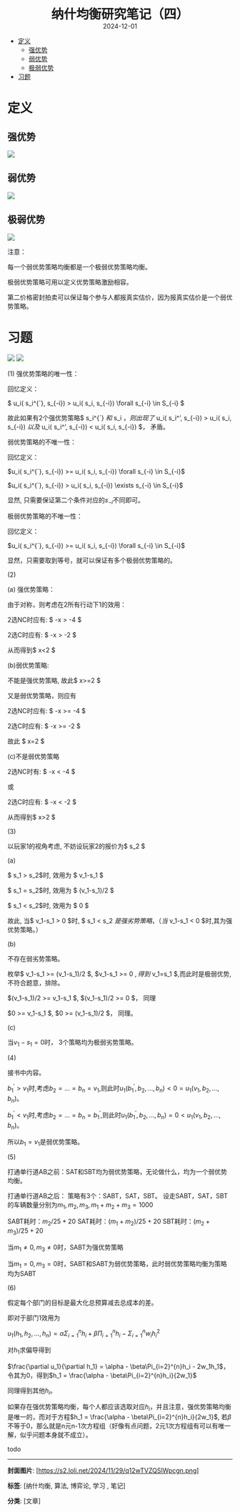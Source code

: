 <div style="text-align:center;font-weight:bold;font-size:2em"> 纳什均衡研究笔记（四） </div>

<div style="text-align:center;">2024-12-01</div>

<!-- TOC -->
- [定义](#定义)
  - [强优势](#强优势)
  - [弱优势](#弱优势)
  - [极弱优势](#极弱优势)
- [习题](#习题)
<!-- /TOC -->

# 定义<a name="定义"></a>

## 强优势<a name="强优势"></a>

<img src="https://s2.loli.net/2024/12/01/gLD6pQOM2oXYTW8.png"/>

## 弱优势<a name="弱优势"></a>

<img src="https://s2.loli.net/2024/12/01/nQDrPaOcMZSzfom.png"/>

## 极弱优势<a name="极弱优势"></a>

<img src="https://s2.loli.net/2024/12/01/Jaf5hYOBn8utSxR.png"/>

注意：

每一个弱优势策略均衡都是一个极弱优势策略均衡。

极弱优势策略可用以定义优势策略激励相容。

第二价格密封拍卖可以保证每个参与人都报真实估价，因为报真实估价是一个弱优势策略。

# 习题<a name="习题"></a>

<img src="https://s2.loli.net/2024/12/01/sH3CzoNB1fqFAJ2.png"/>

<img src="https://s2.loli.net/2024/12/01/41DXTxaIjgHkoLs.png"/>

(1)
强优势策略的唯一性：

回忆定义：

$ u_i( s_i^{`}, s_{-i}) > u_i( s_i, s_{-i}) \forall s_{-i} \in S_{-i} $

故此如果有2个强优势策略$ s_i^{`} $和$ s_i $，则出现了$ u_i( s_i^’, s_{-i}) > u_i( s_i, s_{-i}) $以及$ u_i( s_i^’, s_{-i}) < u_i( s_i, s_{-i}) $， 矛盾。

弱优势策略的不唯一性：

回忆定义：

$u_i( s_i^{`}, s_{-i}) >= u_i( s_i, s_{-i}) \forall s_{-i} \in S_{-i}$

$u_i( s_i^{`}, s_{-i}) > u_i( s_i, s_{-i}) \exists s_{-i} \in S_{-i}$

显然, 只需要保证第二个条件对应的$s_{-i}$不同即可。

极弱优势策略的不唯一性：

回忆定义：

$u_i( s_i^{`}, s_{-i}) >= u_i( s_i, s_{-i}) \forall s_{-i} \in S_{-i}$

显然，只需要取到等号，就可以保证有多个极弱优势策略的。

(2)

(a) 强优势策略：

由于对称，则考虑在2所有行动下1的效用：

2选NC时应有: $ -x > -4 $

2选C时应有: $ -x > -2 $

从而得到$ x<2 $

(b)弱优势策略:

不能是强优势策略, 故此$ x>=2 $

又是弱优势策略，则应有

2选NC时应有: $ -x >= -4 $

2选C时应有: $ -x >= -2 $

故此 $ x=2 $

(c)不是弱优势策略

2选NC时有: $ -x < -4 $ 

或

2选C时应有: $ -x < -2 $

从而得到$ x>2 $

(3)

以玩家1的视角考虑, 不妨设玩家2的报价为$ s_2 $

(a) 

$ s_1 > s_2$时, 效用为 $ v_1-s_1 $

$ s_1 = s_2$时, 效用为 $ (v_1-s_1)/2 $

$ s_1 < s_2$时, 效用为 $ 0 $

故此, 当$ v_1-s_1 > 0 $时, $ s_1 < s_2 $是强劣势策略，（当$ v_1-s_1 < 0 $时,其为强优势策略。）

(b)

不存在弱劣势策略。

枚举$ v_1-s_1 >= (v_1-s_1)/2 $, $v_1-s_1 >= 0 $, 得到$ v_1=s_1 $,而此时是极弱优势,不符合题意，排除。

$(v_1-s_1)/2 >= v_1-s_1 $, $(v_1-s_1)/2 >= 0 $， 同理

$0 >= v_1-s_1 $, $0 >= (v_1-s_1)/2 $， 同理。

(c)

当$v_1-s_1 = 0$时， 3个策略均为极弱劣势策略。

(4)

接书中内容。

$b_1^{'}>v_1$时,考虑$b_2=...=b_n=v_1$,则此时$u_1(b_1^{'},b_2,...,b_n)<0 = u_1(v_1,b_2,...,b_n)$。

$b_1^{'}<v_1$时,考虑$b_2=...=b_n=b_1^{'}$,则此时$u_1(b_1^{'},b_2,...,b_n)=0<u_1(v_1,b_2,...,b_n)$。

所以$b_1=v_1$是弱优势策略。

(5)

打通单行道AB之前：SAT和SBT均为弱优势策略，无论做什么，均为一个弱优势均衡。

打通单行道AB之后：
策略有3个：SABT，SAT，SBT。
设走SABT，SAT，SBT的车辆数量分别为$m_1,m_2,m_3, m_1+m_2+m_3=1000$

SABT耗时：$m_2/25 + 20$
SAT耗时：$(m_1+m_2)/25 + 20$
SBT耗时：$(m_2+m_3)/25 + 20$

当$m_1\neq 0, m_3\neq 0$时，SABT为强优势策略

当$m_1=0, m_3=0$时，SABT和SABT为弱优势策略，此时弱优势策略均衡为策略均为SABT

(6)

假定每个部门的目标是最大化总预算减去总成本的差。

即对于部门1效用为

$u_1(h_1,h_2,...,h_n) = \alpha\Sigma_{i=1}^{n}h_i + \beta\Pi_{i=1}^{n}h_i -\Sigma_{i=1}^{n}{w_ih_i^2}$

对$h_1$求偏导得到

$\frac{\partial u_1}{\partial h_1} = \alpha - \beta\Pi_{i=2}^{n}h_i - 2w_1h_1$，令其为0，得到$h_1 = \frac{\alpha - \beta\Pi_{i=2}^{n}h_i}{2w_1}$

同理得到其他$h_i$。

如果存在强优势策略均衡，每个人都应该选取对应$h_i$，并且注意，强优势策略均衡是唯一的，而对于方程$h_1 = \frac{\alpha - \beta\Pi_{i=2}^{n}h_i}{2w_1}$, 若$\beta$不等于0，那么就是n元n-1次方程组（好像有点问题，2元1次方程组有可以有唯一解，似乎问题本身就不成立）。

todo

---
**封面图片**: [https://s2.loli.net/2024/11/29/q12wTVZQSlWpcgn.png]

**标签**: [纳什均衡, 算法, 博弈论, 学习 , 笔记]

**分类**: [文章]

